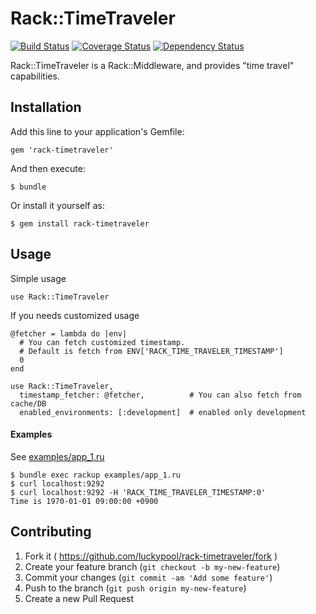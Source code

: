 # Rack::TimeTraveler

[![Build Status](https://travis-ci.org/luckypool/rack-timetraveler.svg?branch=master)](https://travis-ci.org/luckypool/rack-timetraveler)
[![Coverage Status](https://coveralls.io/repos/github/luckypool/rack-timetraveler/badge.svg?branch=master)](https://coveralls.io/github/luckypool/rack-timetraveler?branch=master)
[![Dependency Status](https://gemnasium.com/luckypool/rack-timetraveler.svg)](https://gemnasium.com/luckypool/rack-timetraveler)


Rack::TimeTraveler is a Rack::Middleware, and provides "time travel" capabilities.

## Installation

Add this line to your application's Gemfile:

    gem 'rack-timetraveler'

And then execute:

    $ bundle

Or install it yourself as:

    $ gem install rack-timetraveler

## Usage

Simple usage 

    use Rack::TimeTraveler

If you needs customized usage

    @fetcher = lambda do |env|
      # You can fetch customized timestamp.
      # Default is fetch from ENV['RACK_TIME_TRAVELER_TIMESTAMP']
      0
    end
    
    use Rack::TimeTraveler,
      timestamp_fetcher: @fetcher,          # You can also fetch from cache/DB
      enabled_environments: [:development]  # enabled only development

#### Examples

See [examples/app_1.ru](./examples/app_1.ru)

    $ bundle exec rackup examples/app_1.ru
    $ curl localhost:9292
    $ curl localhost:9292 -H 'RACK_TIME_TRAVELER_TIMESTAMP:0'
    Time is 1970-01-01 09:00:00 +0900


## Contributing

1. Fork it ( https://github.com/luckypool/rack-timetraveler/fork )
2. Create your feature branch (`git checkout -b my-new-feature`)
3. Commit your changes (`git commit -am 'Add some feature'`)
4. Push to the branch (`git push origin my-new-feature`)
5. Create a new Pull Request
